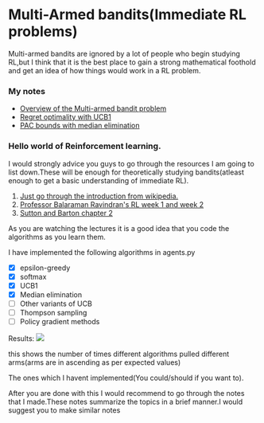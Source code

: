 # Multi-Armed bandits(Immediate RL problems)
Multi-armed bandits are ignored by a lot of people who begin studying RL,but I think that it is the best place to gain a strong mathematical foothold and get an idea of how things would work in a RL problem.

### My notes

* [Overview of the Multi-armed bandit problem](https://hackmd.io/CZQq2azUTMCjt2FF_TQNfQ?view)
* [Regret optimality with UCB1](https://hackmd.io/-DkQQy8DRYezVXDqUaPsYQ)
* [PAC bounds with median elimination](https://hackmd.io/saK7DdqCRnyBfN3HykLhlA)

### Hello world of Reinforcement learning.

I would strongly advice you guys to go through the resources I am going to list down.These will be enough for theoretically studying bandits(atleast enough to get a basic understanding of immediate RL).

1. [Just go through the introduction from wikipedia.](https://en.wikipedia.org/wiki/Multi-armed_bandit)  
2. [Professor Balaraman Ravindran's RL week 1 and week 2](https://nptel.ac.in/courses/106106143/)  
3. [Sutton and Barton chapter 2](https://web.stanford.edu/class/psych209/Readings/SuttonBartoIPRLBook2ndEd.pdf)

As you are watching the lectures it is a good idea that you code the algorithms as you learn them.

I have implemented the following algorithms in agents.py
- [X] epsilon-greedy
- [x] softmax
- [x] UCB1
- [x] Median elimination
- [ ] Other variants of UCB
- [ ] Thompson sampling
- [ ] Policy gradient methods

Results:
![](https://i.imgur.com/H4u6UaE.png)

this shows the number of times different algorithms pulled different arms(arms are in ascending as per expected values)

The ones which I havent implemented(You could/should if you want to).

After you are done with this I would recommend to go through the notes that I made.These notes summarize the topics in a brief manner.I would suggest you to make similar notes



